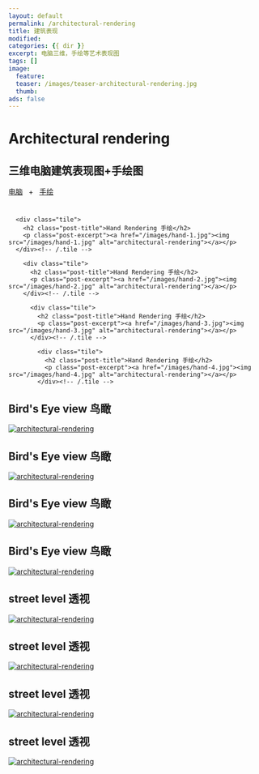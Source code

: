 ```yaml
---
layout: default
permalink: /architectural-rendering
title: 建筑表现
modified:
categories: {{ dir }}
excerpt: 电脑三维，手绘等艺术表现图
tags: []
image:
  feature:
  teaser: /images/teaser-architectural-rendering.jpg
  thumb:
ads: false  
---
```


<div class="page-lead" style="background-image:url(/images/wood-texture-1600x800.jpg)">
  <div class="wrap page-lead-content">
    <h1>Architectural rendering</h1>
    <h2>三维电脑建筑表现图+手绘图</h2>
    <a href="/architectural-rendering" class="btn-inverse">电脑</a> &nbsp; + &nbsp; <a href="/architectural-rendering" class="btn-inverse">手绘</a>
  </div><!-- /.page-lead-content -->
</div><!-- /.page-lead -->

<div id="page-wrapper">
      <!--[if lt IE 9]><div class="upgrade notice-warning"><strong>Your browser is quite old!</strong> Why not <a href="http://whatbrowser.org/">upgrade to a newer one</a> to better enjoy this site?</div><![endif]-->

<div id="main" role="main">
  <div class="wrap">
    <div class="page-title">
    <h1></h1>
    </div>

<div class="archive-wrap">
  <div class="page-content">

      <div class="tile">
        <h2 class="post-title">Hand Rendering 手绘</h2>
        <p class="post-excerpt"><a href="/images/hand-1.jpg"><img src="/images/hand-1.jpg" alt="architectural-rendering"></a></p>
      </div><!-- /.tile -->

        <div class="tile">
          <h2 class="post-title">Hand Rendering 手绘</h2>
          <p class="post-excerpt"><a href="/images/hand-2.jpg"><img src="/images/hand-2.jpg" alt="architectural-rendering"></a></p>
        </div><!-- /.tile -->

          <div class="tile">
            <h2 class="post-title">Hand Rendering 手绘</h2>
            <p class="post-excerpt"><a href="/images/hand-3.jpg"><img src="/images/hand-3.jpg" alt="architectural-rendering"></a></p>
          </div><!-- /.tile -->

            <div class="tile">
              <h2 class="post-title">Hand Rendering 手绘</h2>
              <p class="post-excerpt"><a href="/images/hand-4.jpg"><img src="/images/hand-4.jpg" alt="architectural-rendering"></a></p>
            </div><!-- /.tile -->

  <div class="tile">
    <h2 class="post-title">Bird's Eye view 鸟瞰</h2>
    <p class="post-excerpt"><a href="/images/bird1.jpg"><img src="/images/bird1.jpg" alt="architectural-rendering"></a></p>
  </div><!-- /.tile -->

  <div class="tile">
    <h2 class="post-title">Bird's Eye view 鸟瞰</h2>
    <p class="post-excerpt"><a href="/images/bird2.jpg"><img src="/images/bird2.jpg" alt="architectural-rendering"></a></p>
  </div><!-- /.tile -->

  <div class="tile">
    <h2 class="post-title">Bird's Eye view 鸟瞰</h2>
    <p class="post-excerpt"><a href="/images/bird3.jpg"><img src="/images/bird3.jpg" alt="architectural-rendering"></a></p>
  </div><!-- /.tile -->

  <div class="tile">
    <h2 class="post-title">Bird's Eye view 鸟瞰</h2>
    <p class="post-excerpt"><a href="/images/bird4.jpg"><img src="/images/bird4.jpg" alt="architectural-rendering"></a></p>
  </div><!-- /.tile -->

  <div class="tile">
    <h2 class="post-title">street level 透视</h2>
    <p class="post-excerpt"><a href="/images/street-level-1.jpg"><img src="/images/street-level-1.jpg" alt="architectural-rendering"></a></p>
  </div><!-- /.tile -->

  <div class="tile">
    <h2 class="post-title">street level 透视</h2>
    <p class="post-excerpt"><a href="/images/street-level-2.jpg"><img src="/images/street-level-2.jpg" alt="architectural-rendering"></a></p>
  </div><!-- /.tile -->

  <div class="tile">
    <h2 class="post-title">street level 透视</h2>
    <p class="post-excerpt"><a href="/images/street-level-3.jpg"><img src="/images/street-level-3.jpg" alt="architectural-rendering"></a></p>
  </div><!-- /.tile -->

  <div class="tile">
    <h2 class="post-title">street level 透视</h2>
    <p class="post-excerpt"><a href="/images/street-level-4.jpg"><img src="/images/street-level-4.jpg" alt="architectural-rendering"></a></p>
  </div><!-- /.tile -->

  </div><!-- /.page-content -->
</div><!-- /.archive-wrap -->
</div><!-- /wrap -->
</div><!-- /main -->
</div> <!-- /page-wrapper -->
